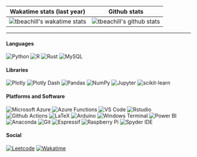 |Wakatime stats (last year) | Github stats|
|---|---|
|![tbeachill's wakatime stats](https://github-readme-stats.vercel.app/api/wakatime?username=tbeachill&layout=compact&theme=github_dark&hide_title=true&langs_count=8&hide=other&range=last_year)|![tbeachill's github stats](https://github-readme-stats.vercel.app/api?username=tbeachill&theme=github_dark&hide_title=true&count_private=true)|
---

#### Languages
![Python](https://img.shields.io/badge/-Python-3572A5?logo=python&logoColor=white&style=flat-square)
![R](https://img.shields.io/badge/-R-198CE7?logo=R&logoColor=white&style=flat-square)
![Rust](https://img.shields.io/badge/-Rust-dea584?logo=rust&logoColor=black&style=flat-square)
![MySQL](https://img.shields.io/badge/-MySQL-e38c00?logo=mysql&logoColor=white&style=flat-square)

#### Libraries
![Plotly](https://img.shields.io/badge/-Plotly-20293d?logo=plotly&logoColor=white&style=flat-square)
![Plotly Dash](https://img.shields.io/badge/-Plotly%20Dash-3F4F75?logo=plotly&logoColor=white&style=flat-square)
![Pandas](https://img.shields.io/badge/-Pandas-150458?logo=pandas&logoColor=white&style=flat-square)
![NumPy](https://img.shields.io/badge/-NumPy-013243?logo=numpy&logoColor=white&style=flat-square)
![Jupyter](https://img.shields.io/badge/-Jupyter-F37626?logo=jupyter&logoColor=white&style=flat-square)
![scikit-learn](https://img.shields.io/badge/-scikit%20learn-F7931E?logo=scikitlearn&logoColor=white&style=flat-square)

#### Platforms and Software
![Microsoft Azure](https://img.shields.io/badge/-Microsoft%20Azure-0078D4?logo=microsoftazure&logoColor=white&style=flat-square)
![Azure Functions](https://img.shields.io/badge/-Azure%20Functions-0062AD?logo=azurefunctions&logoColor=white&style=flat-square)
![VS Code](https://img.shields.io/badge/-VS%20Code-007ACC?logo=visualstudiocode&logoColor=white&style=flat-square)
![Rstudio](https://img.shields.io/badge/-RStudio-75AADB?logo=rstudio&logoColor=white&style=flat-square)
![Github Actions](https://img.shields.io/badge/-Github%20Actions-2088FF?logo=githubactions&logoColor=white&style=flat-square)
![LaTeX](https://img.shields.io/badge/-LaTeX-008080?logo=latex&logoColor=white&style=flat-square)
![Arduino](https://img.shields.io/badge/-Arduino-00979D?logo=arduino&logoColor=white&style=flat-square)
![Windows Terminal](https://img.shields.io/badge/-Windows%20Terminal-4D4D4D?logo=windowsterminal&logoColor=white&style=flat-square)
![Power BI](https://img.shields.io/badge/-Power%20BI-F2C811?logo=powerbi&logoColor=1F2022&style=flat-square)
![Anaconda](https://img.shields.io/badge/-Anaconda-44A833?logo=anaconda&logoColor=white&style=flat-square)
![Git](https://img.shields.io/badge/-Git-F05032?logo=git&logoColor=white&style=flat-square)
![Espressif](https://img.shields.io/badge/-Espressif-E7352C?logo=espressif&logoColor=white&style=flat-square)
![Raspberry Pi](https://img.shields.io/badge/-Raspberry%20Pi-A22846?logo=raspberrypi&logoColor=white&style=flat-square)
![Spyder IDE](https://img.shields.io/badge/-Spyder%20IDE-FF0000?logo=spyderide&logoColor=white&style=flat-square)

#### Social
[![Leetcode](https://img.shields.io/badge/-LeetCode-FFA116?logo=leetcode&logoColor=white&style=flat-square)](https://leetcode.com/tbeachill/)
[![Wakatime](https://img.shields.io/badge/-Wakatime-000000?logo=wakatime&logoColor=white&style=flat-square)](https://wakatime.com/@tbeachill)
<!---
![Matrix](https://img.shields.io/badge/-Matrix-000000?logo=matrix&logoColor=white&style=flat-square)
<>![Stack Overflow](https://img.shields.io/badge/-Stack%20Overflow-F58025?logo=stackoverflow&logoColor=white&style=flat-square)
---!>
